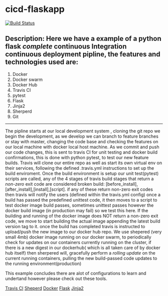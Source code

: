 # cicd-flaskapp
[![Build
Status](https://travis-ci.org/redklouds/cicd-flaskapp.svg?branch=master)](https://travis-ci.org/redklouds/cicd-flaskapp)

Description: Here we have a example of a python flask *complete* continuous
Integration continuous deployment pipline, the features and technologies used
are:
---
1. Docker 
2. Docker swarm
3. Docker Hub
4. Travis CI
6. pytest
7. Flask
8. Jinja2
9. Sherperd 
10. Git
---

The pipline starts at our local development system , cloning the git repo we
begin the development, as we develop we can branch to feature branches or stay
with master, changing the code base and checking the features on our local
machine with docker local host machine.
As we commit and push our code changes, this is sent to travis CI for unit
testing and docker build confirmations, this is done with python pytest, to test
our new feature builds. Travis will clone our entire repo as well as start its
own virtual env on their services, following the defined .travis.yml
instructions to set up the build enviroment. 
Once the build environment is setup our unit test(pytest) scripts are called,
any of the 4 stages of travis build stages that return a *non-zero* exit code
are considered broken build:
[before_install],[after_install],[install],[script]. if any of these return
non-zero exit codes then travis will notify the users (defined within the
travis.yml config)
once a build has passed the predefined unittest code, it then moves to a script
to test docker image build passes, sometimes unittest passes however the docker
build image (in production may fail) so we test this here. If the building and
running of the docker image does NOT return a non-zero exit code, we move to
start building the actual image appending the latest build version tag to it.
once the build has completed travis is instructed to upload/push the new image
to our docker hub repo.
We use shepered (very small 4mb) docker image running on our docker swarm, to
periodically check for updates on our containers currently running on the
cluster, if there is a new digest in our dockerhub( which is all taken care of
by docker hub itself) then sherpered will, gracefully perform a *rolling update*
on the current running containers, pulling the new build-passed code updates to
the running environment(production)

This example concludes there are alot of configurations to learn and undertand
however please check out these tools.

[Travis CI](https://travis-ci.org/)
[Sheperd](https://github.com/djmaze/shepherd)
[Docker](https://www.docker.com/)
[Flask](http://flask.pocoo.org/)
[Jinja2](http://jinja.pocoo.org/)
